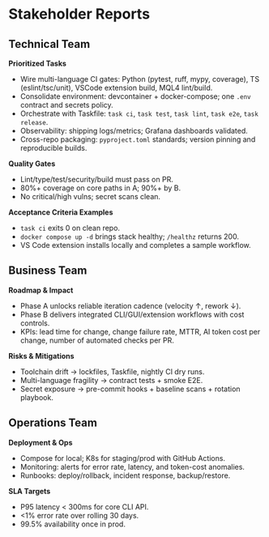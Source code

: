 # Stakeholder Reports

## Technical Team
**Prioritized Tasks**
- Wire multi-language CI gates: Python (pytest, ruff, mypy, coverage), TS (eslint/tsc/unit), VSCode extension build, MQL4 lint/build.
- Consolidate environment: devcontainer + docker-compose; one `.env` contract and secrets policy.
- Orchestrate with Taskfile: `task ci`, `task test`, `task lint`, `task e2e`, `task release`.
- Observability: shipping logs/metrics; Grafana dashboards validated.
- Cross-repo packaging: `pyproject.toml` standards; version pinning and reproducible builds.

**Quality Gates**
- Lint/type/test/security/build must pass on PR.
- 80%+ coverage on core paths in A; 90%+ by B.
- No critical/high vulns; secret scans clean.

**Acceptance Criteria Examples**
- `task ci` exits 0 on clean repo.
- `docker compose up -d` brings stack healthy; `/healthz` returns 200.
- VS Code extension installs locally and completes a sample workflow.

## Business Team
**Roadmap & Impact**
- Phase A unlocks reliable iteration cadence (velocity ↑, rework ↓).
- Phase B delivers integrated CLI/GUI/extension workflows with cost controls.
- KPIs: lead time for change, change failure rate, MTTR, AI token cost per change, number of automated checks per PR.

**Risks & Mitigations**
- Toolchain drift → lockfiles, Taskfile, nightly CI dry runs.
- Multi-language fragility → contract tests + smoke E2E.
- Secret exposure → pre-commit hooks + baseline scans + rotation playbook.

## Operations Team
**Deployment & Ops**
- Compose for local; K8s for staging/prod with GitHub Actions.
- Monitoring: alerts for error rate, latency, and token-cost anomalies.
- Runbooks: deploy/rollback, incident response, backup/restore.

**SLA Targets**
- P95 latency < 300ms for core CLI API.
- <1% error rate over rolling 30 days.
- 99.5% availability once in prod.


